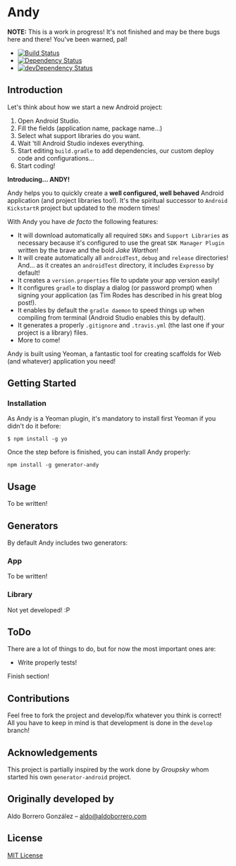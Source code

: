 # Andy

**NOTE:** This is a work in progress! It's not finished and may be there bugs here and there! You've been warned, pal!

* [![Build Status](https://travis-ci.org/ViewsForAndroid/generator-andy.svg?branch=develop)](https://travis-ci.org/viewsforandroid/generator-andy)
* [![Dependency Status](https://david-dm.org/viewsforandroid/generator-andy.png)](https://david-dm.org/viewsforandroid/generator-andy)
* [![devDependency Status](https://david-dm.org/viewsforandroid/generator-andy/dev-status.png)](https://david-dm.org/viewsforandroid/generator-andy#info=devDependencies)

## Introduction

Let's think about how we start a new Android project:

1. Open Android Studio.
2. Fill the fields (application name, package name…)
3. Select what support libraries do you want.
4. Wait 'till Android Studio indexes everything.
5. Start editing `build.gradle` to add dependencies, our custom deploy code and configurations…
6. Start coding!

**Introducing… ANDY!**

Andy helps you to quickly create a **well configured, well behaved** Android application (and project libraries too!). It's the spiritual successor to `Android KickstartR` project but updated to the modern times!

With Andy you have *de facto* the following features:

* It will download automatically all required `SDKs` and `Support Libraries` as necessary because it's configured to use the great `SDK Manager Plugin` written by the brave and the bold *Jake Warthon*!
* It will create automatically all `androidTest`, `debug` and `release` directories! And… as it creates an `androidTest` directory, it includes `Expresso` by default!
* It creates a `version.properties` file to update your app version easily!
* It configures `gradle` to display a dialog (or password prompt) when signing your application (as Tim Rodes has described in his great blog post!).
* It enables by default the `gradle daemon` to speed things up when compiling from terminal (Android Studio enables this by default).
* It generates a properly `.gitignore` and `.travis.yml` (the last one if your project is a library) files.
* More to come!

Andy is built using Yeoman, a fantastic tool for creating scaffolds for Web (and whatever) application you need!

## Getting Started

### Installation

As Andy is a Yeoman plugin, it's mandatory to install first Yeoman if you didn't do it before:

```
$ npm install -g yo
```

Once the step before is finished, you can install Andy properly:

```
npm install -g generator-andy
```

## Usage

To be written!

## Generators

By default Andy includes two generators:

### App

To be written!

### Library

Not yet developed! :P

## ToDo

There are a lot of things to do, but for now the most important ones are:

* Write properly tests!

Finish section!

## Contributions

Feel free to fork the project and develop/fix whatever you think is correct! All you have to keep in mind is that development is done in the `develop` branch!

## Acknowledgements

This project is partially inspired by the work done by *Groupsky* whom started his own `generator-android` project.

## Originally developed by

Aldo Borrero González – aldo@aldoborrero.com

## License

[MIT License](http://en.wikipedia.org/wiki/MIT_License)
